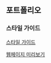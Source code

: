 ## 포트폴리오
### 스타일 가이드
[스타일 가이드](https://github.com/juheee2/juheee2.github.io/blob/main/style-guide.png)


[웹페이지 미리보기](https://juheee2.github.io/)

